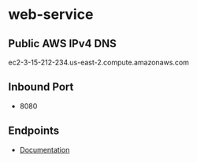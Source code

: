 # web-service

## Public AWS IPv4 DNS

ec2-3-15-212-234.us-east-2.compute.amazonaws.com

## Inbound Port

* 8080

## Endpoints

* [Documentation](ENDPOINTS.md)